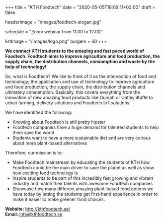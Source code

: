 +++
title = "KTH Foodtech"
date = "2020-05-05T18:09:11+02:00"
draft = false

headerImage = "/images/foodtech-slogan.jpg"

schedule = "Zoom webinar from 11:00 to 12:00"

listImage = "/images/logo.png"
burgers = 60
+++

**We connect KTH students to the amazing and fast paced world of Foodtech.
Foodtech aims to improve agriculture and food production, the supply chain,
the distribution channels, consumption and waste by the help of technology!**

So, what is Foodtech? We like to think of it as the intersection of food
and technology; the application and use of technology to improve agriculture
and food production, the supply chain, the distribution channels and ultimately
consumption. Basically, this covers everything from the innovation of new
amazing food products like Oumph or Oatley iKaffe to urban farming, delivery
solutions and Foodtech IoT solutions!

We have identified the following:

 * Knowing about Foodtech is still pretty hipster
 * Foodtech companies have a huge demand for talented students to help them
    save the world
 * Students want to have a more sustainable diet and are very curious about more 
    plant-based alternatives

Therefore, our mission is to:

 * Make Foodtech mainstream by educating the students of KTH how Foodtech 
    could be the main driver to save the planet as well as show how exciting food 
    technology is
 * Inspire students to be part of this incredibly fast growing and vibrant industry 
    and match their talents with awesome Foodtech companies
 * Showcase how many different amazing plant-based food options we have 
    today by letting the students get first-hand experience in order to make it 
    easier to make greener food choices.

**Website:** http://kthfoodtech.se/ \
**Email:** [info@kthfoodtech.se](mailto:info@kthfoodtech.se)
